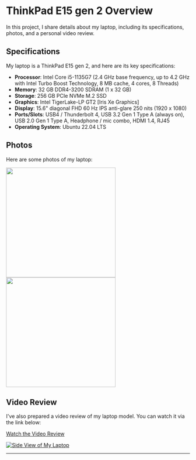 # ThinkPad E15 gen 2 Overview

In this project, I share details about my laptop, including its specifications, photos, and a personal video review.

## Specifications

My laptop is a ThinkPad E15 gen 2, and here are its key specifications:

- **Processor**: Intel Core i5-1135G7 (2.4 GHz base frequency, up to 4.2 GHz with Intel Turbo Boost Technology, 8 MB cache, 4 cores, 8 Threads)
- **Memory**: 32 GB DDR4-3200 SDRAM (1 x 32 GB)
- **Storage**: 256 GB PCIe NVMe M.2 SSD
- **Graphics**: Intel TigerLake-LP GT2 [Iris Xe Graphics]
- **Display**: 15.6" diagonal FHD 60 Hz IPS anti-glare 250 nits (1920 x 1080) 
- **Ports/Slots**: USB4 / Thunderbolt 4, USB 3.2 Gen 1 Type A (always on), USB 2.0 Gen 1 Type A, Headphone / mic combo, HDMI 1.4, RJ45
- **Operating System**: Ubuntu 22.04 LTS

## Photos

Here are some photos of my laptop:


<p>
<img src="https://p1-ofp.static.pub/fes/cms/2022/03/21/lrhefqahcnl93ijhx0xbpuieau6acx709694.png"  width="300"/>
<img src="https://laptopmedia.com/wp-content/uploads/2021/02/2-8.jpg"  width="300"/>
</p>


## Video Review

I've also prepared a video review of my laptop model. You can watch it via the link below:

[Watch the Video Review ](https://www.youtube.com/watch?v=cujZDaRquOA)

[![](https://i.ytimg.com/vi/cujZDaRquOA/hqdefault.jpg?sqp=-oaymwFDCOADEI4CSFryq4qpAzUIARUAAIhCGAHYAQHiAQwIFhACGAYgATgBQAHwAQH4Af4JgALQBYoCDAgAEAEYSiBDKGUwDw==&rs=AOn4CLB2Me-MwK09_MQMRVa7G3GXdP-4lA "Side View of My Laptop")
](https://www.youtube.com/watch?v=cujZDaRquOA)


---